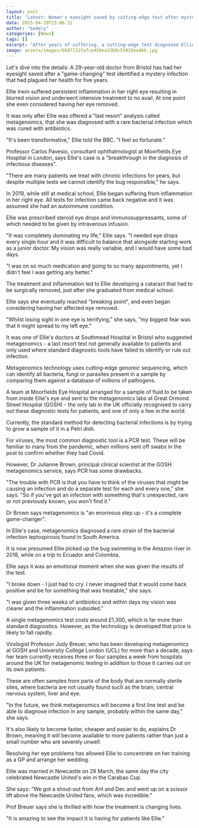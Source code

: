 ```yaml
---
layout: post
title: "Latest: Woman's eyesight saved by cutting-edge test after mystery infection"
date: 2025-04-29T23:06:31
author: "badely"
categories: [News]
tags: []
excerpt: "After years of suffering, a cutting-edge test diagnosed Ellie Irwin with a rare bacterial infection."
image: assets/images/6607132fafce458ea33b0c5502bba46b.jpg
---
```


Let's dive into the details: A 29-year-old doctor from Bristol has had her eyesight saved after a "game-changing" test identified a mystery infection that had plagued her health for five years.

Ellie Irwin suffered persistent inflammation in her right eye resulting in blurred vision and underwent intensive treatment to no avail. At one point she even considered having her eye removed.

It was only after Ellie was offered a "last resort" analysis called metagenomics, that she was diagnosed with a rare bacterial infection which was cured with antibiotics.

"It's been transformative," Ellie told the BBC. "I feel so fortunate."

Professor Carlos Pavesio, consultant ophthalmologist at Moorfields Eye Hospital in London, says Ellie's case is a "breakthrough in the diagnosis of infectious diseases". 

"There are many patients we treat with chronic infections for years, but despite multiple tests we cannot identify the bug responsible," he says.

In 2019, while still at medical school, Ellie began suffering from inflammation in her right eye. All tests for infection came back negative and it was assumed she had an autoimmune condition.

Ellie was prescribed steroid eye drops and immunosuppressants, some of which needed to be given by intravenous infusion.

"It was completely dominating my life," Ellie says. "I needed eye drops every single hour and it was difficult to balance that alongside starting work as a junior doctor. My vision was really variable, and I would have some bad days.

"I was on so much medication and going to so many appointments, yet I didn't feel I was getting any better."

The treatment and inflammation led to Ellie developing a cataract that had to be surgically removed, just after she graduated from medical school.

Ellie says she eventually reached "breaking point", and even began considering having her affected eye removed.

"Whilst losing sight in one eye is terrifying," she says, "my biggest fear was that it might spread to my left eye."

It was one of Ellie's doctors at Southmead Hospital in Bristol who suggested metagenomics - a last resort test not generally available to patients and only used where standard diagnostic tools have failed to identify or rule out infection.

Metagenomics technology uses cutting-edge genomic sequencing, which can identify all bacteria, fungi or parasites present in a sample by comparing them against a database of millions of pathogens.

A team at Moorfields Eye Hospital arranged for a sample of fluid to be taken from inside Ellie's eye and sent to the metagenomics labs at Great Ormond Street Hospital (GOSH) - the only lab in the UK officially recognised to carry out these diagnostic tests for patients, and one of only a few in the world.

Currently, the standard method for detecting bacterial infections is by trying to grow a sample of it in a Petri dish.

For viruses, the most common diagnostic tool is a PCR test. These will be familiar to many from the pandemic, when millions sent off swabs in the post to confirm whether they had Covid.

However, Dr Julianne Brown, principal clinical scientist at the GOSH metagenomics service, says PCR has some drawbacks.

"The trouble with PCR is that you have to think of the viruses that might be causing an infection and do a separate test for each and every one," she says. "So if you've got an infection with something that's unexpected, rare or not previously known, you won't find it."

Dr Brown says metagenomics is "an enormous step up - it's a complete game-changer".

In Ellie's case, metagenomics diagnosed a rare strain of the bacterial infection leptospirosis found in South America.

It is now presumed Ellie picked up the bug swimming in the Amazon river in 2018, while on a trip to Ecuador and Colombia.

Ellie says it was an emotional moment when she was given the results of the test.

"I broke down - I just had to cry. I never imagined that it would come back positive and be for something that was treatable," she says. 

"I was given three weeks of antibiotics and within days my vision was clearer and the inflammation subsided."

A single metagenomics test costs around £1,300, which is far more than standard diagnostics. However, as the technology is developed that price is likely to fall rapidly.

Virologist Professor Judy Breuer, who has been developing metagenomics at GOSH and University College London (UCL) for more than a decade, says her team currently receives three or four samples a week from hospitals around the UK for metagenomic testing in addition to those it carries out on its own patients.

These are often samples from parts of the body that are normally sterile sites, where bacteria are not usually found such as the brain, central nervous system, liver and eye.

"In the future, we think metagenomics will become a first line test and be able to diagnose infection in any sample, probably within the same day," she says.

It's also likely to become faster, cheaper and easier to do, explains Dr Brown, meaning it will become available to more patients rather than just a small number who are severely unwell.

Resolving her eye problems has allowed Ellie to concentrate on her training as a GP and arrange her wedding. 

Ellie was married in Newcastle on 29 March, the same day the city celebrated   Newcastle United's win in the Carabao Cup.

She says: "We got a shout-out from Ant and Dec and went up on a scissor lift above the Newcastle United fans, which was incredible."

Prof Breuer says she is thrilled with how the treatment is changing lives.

"It is amazing to see the impact it is having for patients like Ellie."

